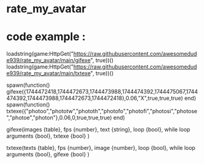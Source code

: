 # rate_my_avatar

# code example :

loadstring(game:HttpGet("https://raw.githubusercontent.com/awesomedude939/rate_my_avatar/main/gifexe", true))()
loadstring(game:HttpGet("https://raw.githubusercontent.com/awesomedude939/rate_my_avatar/main/txtexe", true))()

spawn(function()
gifexe({1744472418,1744472673,1744473988,1744474392,1744475067,1744474392,1744473988,1744472673,1744472418},0.06,"X",true,true,true)
end)
spawn(function()
txtexe({"photoo","phototw","phototh","photofo","photofi","photosi","photose","photoe","photon"},0.06,0,true,true,true)
end)


gifexe(images {table}, fps {number}, text {string}, loop {bool}, while loop arguments {bool}, txtexe {bool} )

txtexe(texts {table}, fps {number}, image {number}, loop {bool}, while loop arguments {bool}, gifexe {bool} )
